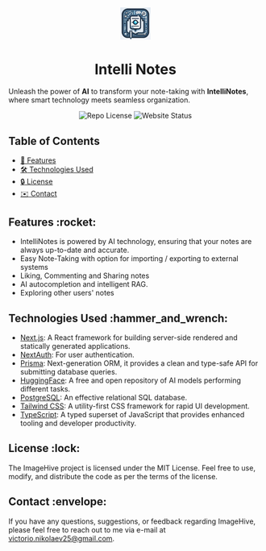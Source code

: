 <div style="text-align: center">
  <img src="./apps/web/public/logo.jpg" width="60" alt="intelli-notes-logo">
  <br/>
  <h1>Intelli Notes</h1>
</div>

Unleash the power of **AI** to transform your note-taking with **IntelliNotes**, where smart technology meets seamless
organization.

<div style="text-align: center">
  <img alt="Repo License" src="https://img.shields.io/github/license/vnikolaew/intelli-notes">
  <img alt="Website Status" src="https://img.shields.io/badge/https%3A%2F%2Fintelli-notes-liard.vercel.app%2F">
</div>

## Table of Contents

- [:rocket:  Features](#features)
- [:hammer_and_wrench:  Technologies Used](#technologies-used)
- [:lock:  License](#license)
- [:envelope:  Contact](#contact)

<a id="features"></a>

## Features &colon;rocket&colon;

- IntelliNotes is powered by AI technology, ensuring that your notes are always up-to-date and accurate.
- Easy Note-Taking with option for importing / exporting to external systems
- Liking, Commenting and Sharing notes
- AI autocompletion and intelligent RAG.
- Exploring other users' notes

<a id="technologies-used"></a>

## Technologies Used &colon;hammer_and_wrench&colon;

- [Next.js](https://nextjs.org): A React framework for building server-side rendered and statically generated
  applications.
- [NextAuth](https://next-auth.js.org): For user authentication.
- [Prisma](https://www.prisma.io): Next-generation ORM, it provides a clean and type-safe API for submitting database
  queries.
- [HuggingFace](https://huggingface.co/docs/huggingface.js/index): A free and open repository of AI models performing
  different tasks.
- [PostgreSQL](https://www.postgresql.org/):  An effective relational SQL database.
- [Tailwind CSS](https://tailwindcss.com): A utility-first CSS framework for rapid UI development.
- [TypeScript](https://www.typescriptlang.org): A typed superset of JavaScript that provides enhanced tooling and
  developer productivity.

<a id="contribution"></a>

## License &colon;lock&colon;

<a id="license"></a>

The ImageHive project is licensed under the MIT License. Feel free to use, modify, and distribute the code as per the
terms of the license.

<a id="contact"></a>

## Contact &colon;envelope&colon;

If you have any questions, suggestions, or feedback regarding ImageHive, please feel free to reach out to me via e-mail
at <victorio.nikolaev25@gmail.com>.
